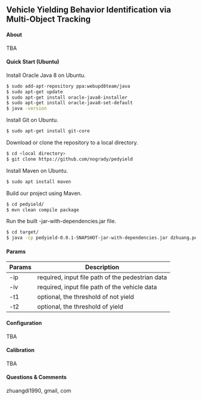 ## Vehicle Yielding Behavior Identification via Multi-Object Tracking

#### About

TBA

#### Quick Start (Ubuntu)

Install Oracle Java 8 on Ubuntu.

```sh
$ sudo add-apt-repository ppa:webupd8team/java
$ sudo apt-get update
$ sudo apt-get install oracle-java8-installer
$ sudo apt-get install oracle-java8-set-default
$ java -version
```

Install Git on Ubuntu.
```sh
$ sudo apt-get install git-core
```

Download or clone the repository to a local directory.
```sh
$ cd <local directory>
$ git clone https://github.com/nogrady/pedyield
```

Install Maven on Ubuntu.
```sh
$ sudo apt install maven
```

Build our project using Maven.
```sh
$ cd pedyield/
$ mvn clean compile package
```

Run the built -jar-with-dependencies.jar file.
```sh
$ cd target/
$ java -cp pedyield-0.0.1-SNAPSHOT-jar-with-dependencies.jar dzhuang.pedyield.detector.pedyield_detector -ip <> -iv <> [-t1 <>] [-t2 <>]
```
#### Params

| Params | Description |
| ------ | ------ |
| -ip | required, input file path of the pedestrian data |
| -iv | required, input file path of the vehicle data |
| -t1 | optional, the threshold of not yield |
| -t2 | optional, the threshold of yield |

#### Configuration
TBA

#### Calibration 
TBA

#### Questions & Comments 
zhuangdi1990, gmail, com